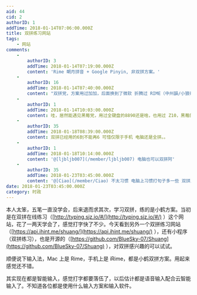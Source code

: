 ```yaml
---
aid: 44
cid: 2
authorID: 1
addTime: 2018-01-14T07:06:00.000Z
title: 双拼练习网站
tags:
    - 网站
comments:
    -
        authorID: 3
        addTime: 2018-01-14T07:19:00.000Z
        content: 'Rime 朙月拼音 + Google Pinyin, 非双拼方案。'
    -
        authorID: 16
        addTime: 2018-01-14T07:40:00.000Z
        content: "双拼党，方案用过加加，后面换到了微软 折腾过 RIME（中州韻/小狼毫/鼠須管/同文），还是回到了自带的 话说 Windows 10 自 Creators Update 的微软拼音以及 macOS High Sierra 上的简体双拼还挺好用的，Android 上一直用 Google Pinyin（纠错太舒服）。BB10 的词库也养了几年了，虽说只能全拼但体验也不错了，对得起它的键盘了\U0001F602"
    -
        authorID: 1
        addTime: 2018-01-14T10:03:00.000Z
        content: 哇，居然能遇见黑莓党，用过全键盘的8890还是啥，也用过 Z10，黑莓的好多东西还是很好用的。
    -
        authorID: 35
        addTime: 2018-01-18T08:39:00.000Z
        content: 双拼已经用的6到不能再6 可惜仅限于手机 电脑还是全拼。。
    -
        authorID: 1
        addTime: 2018-01-18T10:14:00.000Z
        content: '@[ljbljb007](/member/ljbljb007) 电脑也可以双拼阿'
    -
        authorID: 35
        addTime: 2018-01-23T03:45:00.000Z
        content: '@[Ciao](/member/Ciao) 不太习惯 电脑上习惯打句子多一些 双拼用起来感觉不6'
date: 2018-01-23T03:45:00.000Z
category: 时政
---
```


本人太笨，五笔一直没学会，后来退而求其次，学习双拼，练的是小鹤方案。当初是在双拼在线练习（[http://typing.sjz.io/#/](http://typing.sjz.io/#/) ）这个网站，花了一两天学会了，感觉打字快了不少。今天看到另外一个双拼练习网站（[https://api.ihint.me/shuang/](https://api.ihint.me/shuang/) ），还有小程序（双拼练习），也是开源的（[https://github.com/BlueSky-07/Shuang](https://github.com/BlueSky-07/Shuang) ），对双拼感兴趣的可以试试。

顺便说下输入法，Mac 上是 Rime，手机上是 iRime，都是小鹤双拼方案。用起来感觉还不错。

其实现在都是智能输入，感觉打字都要落伍了，以后估计都是语音输入配合云智能输入了。不知道各位都是使用什么输入方案和输入软件。
